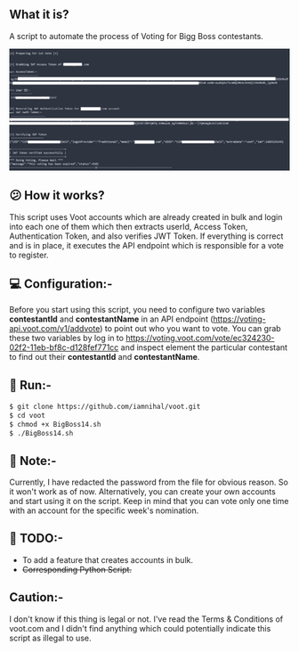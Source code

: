 ## What it is?
A script to automate the process of Voting for Bigg Boss contestants.

![demo](demo.png)

## 😕 How it works?
This script uses Voot accounts which are already created in bulk and login into each one of them which then extracts userId, Access Token, Authentication Token, and also verifies JWT Token. If everything is correct and is in place, it executes the API endpoint which is responsible for a vote to register.

## 💻 Configuration:-
Before you start using this script, you need to configure two variables **contestantId** and **contestantName** in an API endpoint (https://voting-api.voot.com/v1/addvote) to point out who you want to vote. You can grab these two variables by log in to https://voting.voot.com/vote/ec324230-02f2-11eb-bf8c-d128fef771cc and inspect element the particular contestant to find out their **contestantId** and **contestantName**.

## 🤖 Run:-
```
$ git clone https://github.com/iamnihal/voot.git
$ cd voot
$ chmod +x BigBoss14.sh
$ ./BigBoss14.sh
```

## 📝 Note:-
Currently, I have redacted the password from the file for obvious reason. So it won't work as of now. Alternatively, you can create your own accounts and start using it on the script. Keep in mind that you can vote only one time with an account for the specific week's nomination.

## 🚀 TODO:-
* To add a feature that creates accounts in bulk.
* ~~Corresponding Python Script.~~

## Caution:-
I don't know if this thing is legal or not. I've read the Terms & Conditions of voot.com and I didn't find anything which could potentially indicate this script as illegal to use.
